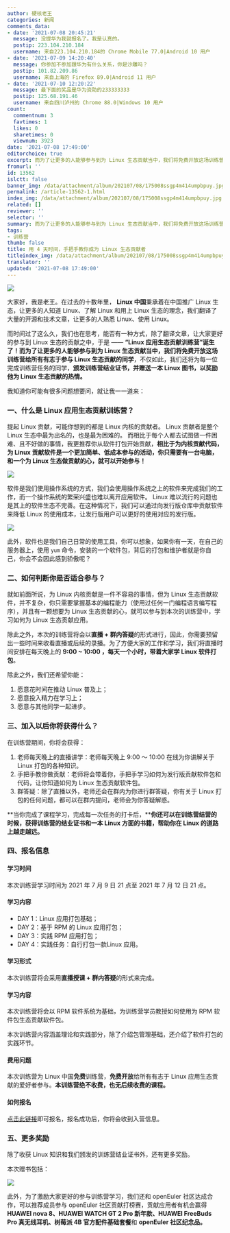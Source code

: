 ```yaml
---
author: 硬核老王
categories: 新闻
comments_data:
- date: '2021-07-08 20:45:21'
  message: 没提华为我就报名了。我是认真的。
  postip: 223.104.210.184
  username: 来自223.104.210.184的 Chrome Mobile 77.0|Android 10 用户
- date: '2021-07-09 14:20:40'
  message: 你参加不参加跟华为有什么关系，你是沙雕吗？
  postip: 101.82.209.86
  username: 来自上海的 Firefox 89.0|Android 11 用户
- date: '2021-07-10 12:20:22'
  message: 最下面的奖品是华为资助的233333333
  postip: 125.68.191.46
  username: 来自四川泸州的 Chrome 88.0|Windows 10 用户
count:
  commentnum: 3
  favtimes: 1
  likes: 0
  sharetimes: 0
  viewnum: 3923
date: '2021-07-08 17:49:00'
editorchoice: true
excerpt: 而为了让更多的人能够参与到为 Linux 生态贡献当中，我们将免费开放这场训练营给所有有志于参与 Linux 生态贡献的同学
fromurl: ''
id: 13562
islctt: false
banner_img: /data/attachment/album/202107/08/175008ssgp4m414umpbpuy.jpg
permalink: /article-13562-1.html
index_img: /data/attachment/album/202107/08/175008ssgp4m414umpbpuy.jpg
related: []
reviewer: ''
selector: ''
summary: 而为了让更多的人能够参与到为 Linux 生态贡献当中，我们将免费开放这场训练营给所有有志于参与 Linux 生态贡献的同学
tags:
- 训练营
thumb: false
title: 用 4 天时间，手把手教你成为 Linux 生态贡献者
titleindex_img: /data/attachment/album/202107/08/175008ssgp4m414umpbpuy.jpg
translator: ''
updated: '2021-07-08 17:49:00'
---
```


![](/data/attachment/album/202107/08/175008ssgp4m414umpbpuy.jpg)


大家好，我是老王。在过去的十数年里， **Linux 中国**秉承着在中国推广 Linux 生态，让更多的人知道 Linux、了解 Linux 和用上 Linux 生态的理念，我们翻译了大量的开源和技术文章，让更多的人熟悉 Linux、使用 Linux。


而时间过了这么久，我们也在思考，能否有一种方式，除了翻译文章，让大家更好的参与到 Linux 生态的贡献之中，于是 —— **“Linux 应用生态贡献训练营”**诞生了！而为了让更多的人能够参与到为 Linux 生态贡献当中，我们将**免费开放这场训练营给所有有志于参与 Linux 生态贡献的同学**，不仅如此，我们还将为每一位完成训练营任务的同学，**颁发训练营结业证书，并赠送一本 Linux 图书，以奖励他为 Linux 生态贡献的热情。** 


我知道你可能有很多问题想要问，就让我一一道来：


### 一、什么是 Linux 应用生态贡献训练营？


提起 Linux 贡献，可能你想到的都是 Linux 内核的贡献者。 Linux 贡献者是整个 Linux 生态中最为出名的，也是最为困难的。 而相比于每个人都去试图做一件困难、且不好做的事情，我更推荐你从软件打包开始贡献，**相比于为内核贡献代码，为 Linux 贡献软件是一个更加简单、低成本参与的活动，你只需要有一台电脑，和一个为 Linux 生态做贡献的心，就可以开始参与！** 


![](/data/attachment/album/202107/08/171135kqlw3ddrwrk5l1r8.png)


软件是我们使用操作系统的方式，我们会使用操作系统之上的软件来完成我们的工作，而一个操作系统的繁荣兴盛也难以离开应用软件。 Linux 难以流行的问题也是其上的软件生态不完善。在这种情况下，我们可以通过向发行版仓库中贡献软件来降低 Linux 的使用成本，让发行版用户可以更好的使用对应的发行版。


![](/data/attachment/album/202107/08/171304azakkkpskowkkz8s.jpg)


此外，软件也是我们自己日常的使用工具，你可以想象，如果你有一天，在自己的服务器上，使用 `yum` 命令，安装的一个软件包，背后的打包和维护者就是你自己，你会不会因此感到骄傲呢？


### 二、如何判断你是否适合参与？


就如前面所说，为 Linux 内核贡献是一件不容易的事情，但为 Linux 生态贡献软件，并不复杂，你只需要掌握基本的编程能力（使用过任何一门编程语言编写程序），并且有一颗想要为 Linux 生态贡献的心，就可以参与到本次的训练营中，学习如何为 Linux 生态贡献应用。


除此之外，本次的训练营将会以**直播 + 群内答疑**的形式进行，因此，你需要预留出一些时间来收看直播或后续的录播。为了方便大家的工作和学习，我们将直播时间安排在每天晚上的 **9:00 ~ 10:00 ，每天一个小时，带着大家学 Linux 软件打包**。


除此之外，我们还希望你能： 


1. 愿意花时间在推动 Linux 普及上；
2. 愿意投入精力在学习上；
3. 愿意与其他同学一起进步。


### 三、加入以后你将获得什么？


在训练营期间，你将会获得：


1. 老师每天晚上的直播讲学：老师每天晚上 9:00 ～ 10:00 在线为你讲解关于 Linux 打包的各种知识。
2. 手把手教你做贡献：老师将会带着你，手把手学习如何为发行版贡献软件包和代码，让你知道如何为 Linux 生态贡献软件包。
3. 群答疑：除了直播以外，老师还会在群内为你进行群答疑，你有关于 Linux 打包的任何问题，都可以在群内提问，老师会为你答疑解惑。


**当你完成了课程学习，完成每一次任务的打卡后，****你还可以在训练营结营的时候，获得训练营的结业证书和一本 Linux 方面的书籍，帮助你在 Linux 的道路上越走越远。**


### 四、报名信息


#### 学习时间


本次训练营学习时间为 2021 年 7 月 9 日 21 点至 2021 年 7 月 12 日 21 点。


#### 学习内容


* DAY 1：Linux 应用打包基础；
* DAY 2：基于 RPM 的 Linux 应用打包；
* DAY 3：实践 RPM 应用打包；
* DAY 4：实践任务：自行打包一款Linux 应用。


#### 学习形式


本次训练营将会采用**直播授课 + 群内答疑**的形式来完成。


#### 学习内容


本次训练营将会以 RPM 软件系统为基础，为训练营学员教授如何使用为 RPM 软件包生态贡献软件包。


本次训练营内容涵盖理论和实践部分，除了介绍包管理基础，还介绍了软件打包的实践环节。


#### 费用问题


本次训练营为 Linux 中国**免费**训练营，**免费开放**给所有有志于 Linux 应用生态贡献的爱好者参与。**本训练营绝不收费，也无后续收费的课程。**


#### 如何报名


[点击此链接](https://jinshuju.net/f/WJKMrS)即可报名，报名成功后，你将会收到入营信息。


### 五、更多奖励


除了收获 Linux 知识和我们颁发的训练营结业证书外，还有更多奖励。


本次赠书包括：


![](/data/attachment/album/202107/08/173812mee9q0qj509100bi.jpg)


此外，为了激励大家更好的参与训练营学习，我们还和 openEuler 社区达成合作，可以推荐成员参与 openEuler 社区贡献打榜赛，贡献应用者有机会赢得 **HUAWEI nova 8、HUAWEI WATCH GT 2 Pro 新年款、HUAWEI FreeBuds Pro 真无线耳机、树莓派 4B 官方配件基础套餐**和 **openEuler 社区纪念品。**